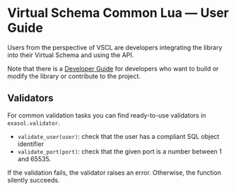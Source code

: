 # Virtual Schema Common Lua &mdash; User Guide

Users from the perspective of VSCL are developers integrating the library into their Virtual Schema and using the API.

Note that there is a [Developer Guide](../developer_guide/developer_guide.md) for developers who want to build or modify the library or contribute to the project.

## Validators

For common validation tasks you can find ready-to-use validators in `exasol.validator`.

* `validate_user(user)`: check that the user has a compliant SQL object identifier
* `validate_port(port)`: check that the given port is a number between 1 and 65535.

If the validation fails, the validator raises an error. Otherwise, the function silently succeeds.